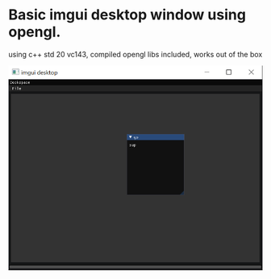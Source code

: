 <h1> Basic imgui desktop window using opengl. </h1>

<p> using c++ std 20 vc143, compiled opengl libs included, works out of the box </p>

![alt text](https://github.com/quarzasiphix/imgui-desktop/blob/master/imgui-desktop.jpeg)
